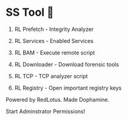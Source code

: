 # SS Tool 🌸

1. RL Prefetch - Integrity Analyzer

2. RL Services - Enabled Services

3. RL BAM - Execute remote script

4. RL Downloader - Download forensic tools 

5. RL TCP - TCP analyzer script

6. RL Registry - Open important registry keys

Powered by RedLotus. Made Dophamine.

Start Adminstrator Permissions!
